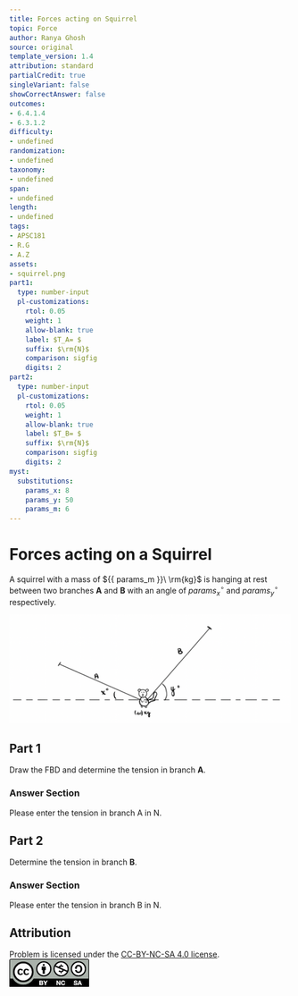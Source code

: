 ```yaml
---
title: Forces acting on Squirrel
topic: Force
author: Ranya Ghosh
source: original
template_version: 1.4
attribution: standard
partialCredit: true
singleVariant: false
showCorrectAnswer: false
outcomes:
- 6.4.1.4
- 6.3.1.2
difficulty:
- undefined
randomization:
- undefined
taxonomy:
- undefined
span:
- undefined
length:
- undefined
tags:
- APSC181
- R.G
- A.Z
assets:
- squirrel.png
part1:
  type: number-input
  pl-customizations:
    rtol: 0.05
    weight: 1
    allow-blank: true
    label: $T_A= $
    suffix: $\rm{N}$
    comparison: sigfig
    digits: 2
part2:
  type: number-input
  pl-customizations:
    rtol: 0.05
    weight: 1
    allow-blank: true
    label: $T_B= $
    suffix: $\rm{N}$
    comparison: sigfig
    digits: 2
myst:
  substitutions:
    params_x: 8
    params_y: 50
    params_m: 6
---
```

# Forces acting on a Squirrel
A squirrel with a mass of ${{ params_m }}\ \rm{kg}$ is hanging at rest between two branches **A** and **B** with an angle of ${{ params_x}}^{\circ}$ and ${{ params_y }}^{\circ}$ respectively.
<br>

<img src="squirrel.png" width=600>

## Part 1

Draw the FBD and determine the tension in branch **A**.

### Answer Section

Please enter the tension in branch A in N.

## Part 2

Determine the tension in branch **B**.

### Answer Section

Please enter the tension in branch B in N.

## Attribution

Problem is licensed under the [CC-BY-NC-SA 4.0 license](https://creativecommons.org/licenses/by-nc-sa/4.0/).<br> ![The Creative Commons 4.0 license requiring attribution-BY, non-commercial-NC, and share-alike-SA license.](https://raw.githubusercontent.com/firasm/bits/master/by-nc-sa.png)